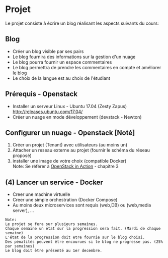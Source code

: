 # Projet

Le projet consiste à écrire un blog réalisant les aspects suivants du cours:

## Blog
* Créer un blog visible par ses pairs
* Le blog fournira des informations sur la gestion d'un nuage
* Le blog pourra fournir un espace commentaires 
* Le blog permettra de prendre les commentaires en compte et améliorer le blog
* Le choix de la langue est au choix de l'étudiant

## Prérequis - Openstack 
* Installer un serveur Linux - Ubuntu 17.04 (Zesty Zapus) http://releases.ubuntu.com/17.04/ 
* Créer un nuage en mode développement (devstack - Newton)

## Configurer un nuage - Openstack [Noté] 
1) Créer un projet (Tenant) avec utilisateurs (au moins un)  
2) Attacher un reseau externe au projet (fournir le schéma du réseau proposé)  
3) installer une image de votre choix (compatible Docker)  
Note: Se référer à [OpenStack in Action](https://www.manning.com/books/openstack-in-action) - chapitre 3  

## (4) Lancer un service - Docker
* Creer une machine virtuelle 
* Creer une simple orchestration (Docker Compose)
* Au moins deux microservices sont requis (web,DB) ou (web,media server), ...

```
Note: 
Le projet se fera sur plusieurs semaines. 
Chaque semaine un état sur la progression sera fait. (Mardi de chaque semaine)
L'état de la progression doit etre fournie sur le blog choisi.
Des pénalités peuvent être encourues si le blog ne progresse pas. (25% par semaines)
Le blog doit être présenté au 1er decembre.
```
